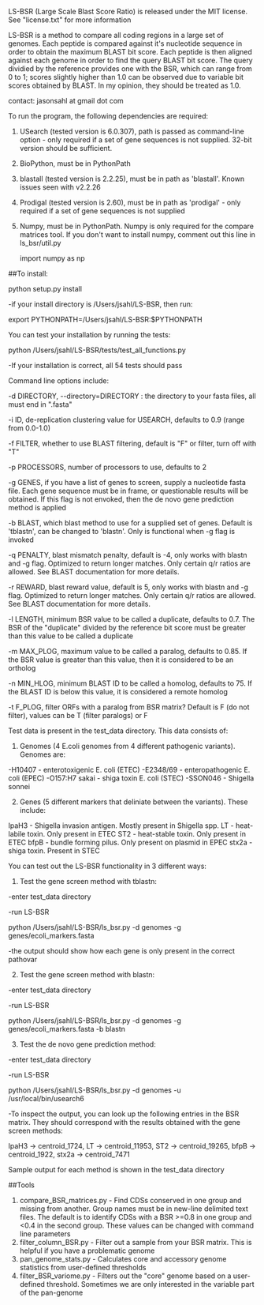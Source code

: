 LS-BSR (Large Scale Blast Score Ratio) is released under the MIT license.  See "license.txt" for more information

LS-BSR is a method to compare all coding regions in a large set of genomes.
Each peptide is compared against it's nucleotide sequence in order to obtain
the maximum BLAST bit score.  Each peptide is then aligned against each genome
in order to find the query BLAST bit score.  The query dividied by the reference
provides one with the BSR, which can range from 0 to 1; scores slightly higher
than 1.0 can be observed due to variable bit scores obtained by BLAST.  In my opinion,
they should be treated as 1.0.

contact: jasonsahl at gmail dot com

To run the program, the following dependencies are required:

1.  USearch (tested version is 6.0.307), path is passed as command-line option - only required
    if a set of gene sequences is not supplied.  32-bit version should be sufficient.
2.  BioPython, must be in PythonPath
3.  blastall (tested version is 2.2.25), must be in path as 'blastall'.  Known issues
    seen with v2.2.26
4.  Prodigal (tested version is 2.60), must be in path as 'prodigal' - only required
    if a set of gene sequences is not supplied
5.  Numpy, must be in PythonPath.  Numpy is only required for the compare matrices tool.
	If you don't want to install numpy, comment out this line in ls_bsr/util.py
	
	import numpy as np


##To install:

python setup.py install

-if your install directory is /Users/jsahl/LS-BSR, then run:

export PYTHONPATH=/Users/jsahl/LS-BSR:$PYTHONPATH

You can test your installation by running the tests:

python /Users/jsahl/LS-BSR/tests/test_all_functions.py

-If your installation is correct, all 54 tests should pass

Command line options include:

-d DIRECTORY, --directory=DIRECTORY : the directory to your fasta files, all must end in 
".fasta"

-i ID, de-replication clustering value for USEARCH, defaults to 0.9 (range from 0.0-1.0)

-f FILTER, whether to use BLAST filtering, default is "F" or filter, turn off with "T"

-p PROCESSORS, number of processors to use, defaults to 2

-g GENES, if you have a list of genes to screen, supply a nucleotide fasta file. Each gene
sequence must be in frame, or questionable results will be obtained.  If this flag is not envoked,
 then the de novo gene prediction method is applied
 
-b BLAST, which blast method to use for a supplied set of genes.  Default is 'tblastn',
  can be changed to 'blastn'.  Only is functional when -g flag is invoked
  
-q PENALTY, blast mismatch penalty, default is -4, only works with blastn and -g flag.
   Optimized to return longer matches.  Only certain q/r ratios are allowed.  See BLAST
   documentation for more details.

-r REWARD, blast reward value, default is 5, only works with blastn and -g flag.
   Optimized to return longer matches.  Only certain q/r ratios are allowed.  See BLAST
   documentation for more details.
   
-l LENGTH, minimum BSR value to be called a duplicate, defaults to 0.7.  The BSR of the
   "duplicate" divided by the reference bit score must be greater than this value to be
   called a duplicate
   
-m MAX_PLOG, maximum value to be called a paralog, defaults to 0.85.  If the BSR value
   is greater than this value, then it is considered to be an ortholog
  
-n MIN_HLOG, minimum BLAST ID to be called a homolog, defaults to 75.  If the BLAST
   ID is below this value, it is considered a remote homolog
   
-t F_PLOG, filter ORFs with a paralog from BSR matrix? Default is F (do not filter), 
   values can be T (filter paralogs) or F

   
Test data is present in the test_data directory.  This data consists of:

1.  Genomes (4 E.coli genomes from 4 different pathogenic variants).  Genomes are:

-H10407 - enterotoxigenic E. coli (ETEC) 
-E2348/69 - enteropathogenic E. coli (EPEC) 
-O157:H7 sakai - shiga toxin E. coli (STEC) 
-SSON046 - Shigella sonnei 

2.  Genes (5 different markers that deliniate between the variants).  These include:

IpaH3 - Shigella invasion antigen.  Mostly present in Shigella spp.
LT - heat-labile toxin.  Only present in ETEC
ST2 - heat-stable toxin.  Only present in ETEC
bfpB - bundle forming pilus.  Only present on plasmid in EPEC
stx2a - shiga toxin.  Present in STEC

You can test out the LS-BSR functionality in 3 different ways:

1.  Test the gene screen method with tblastn:

-enter test_data directory

-run LS-BSR

python /Users/jsahl/LS-BSR/ls_bsr.py -d genomes -g genes/ecoli_markers.fasta

-the output should show how each gene is only present in the correct pathovar

2. Test the gene screen method with blastn:

-enter test_data directory

-run LS-BSR

python /Users/jsahl/LS-BSR/ls_bsr.py -d genomes -g genes/ecoli_markers.fasta -b blastn

3.  Test the de novo gene prediction method:

-enter test_data directory

-run LS-BSR

python /Users/jsahl/LS-BSR/ls_bsr.py -d genomes -u /usr/local/bin/usearch6

-To inspect the output, you can look up the following entries in the BSR matrix.  They
should correspond with the results obtained with the gene screen methods:

IpaH3 -> centroid_1724,
LT -> centroid_11953,
ST2 -> centroid_19265,
bfpB -> centroid_1922,
stx2a -> centroid_7471

Sample output for each method is shown in the test_data directory

##Tools
1.  compare_BSR_matrices.py - Find CDSs conserved in one group and missing from another.
    Group names must be in new-line delimited text files.  The default is to identify CDSs
    with a BSR >=0.8 in one group and <0.4 in the second group.  These values can be
    changed with command line parameters
2.  filter_column_BSR.py - Filter out a sample from your BSR matrix.  This is helpful
    if you have a problematic genome
3.  pan_genome_stats.py - Calculates core and accessory genome statistics from user-defined
    thresholds
4.  filter_BSR_variome.py - Filters out the "core" genome based on a user-defined threshold.
    Sometimes we are only interested in the variable part of the pan-genome     
                   

  
